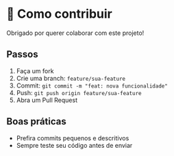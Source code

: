 # 🤝 Como contribuir

Obrigado por querer colaborar com este projeto!

## Passos

1. Faça um fork
2. Crie uma branch: `feature/sua-feature`
3. Commit: `git commit -m "feat: nova funcionalidade"`
4. Push: `git push origin feature/sua-feature`
5. Abra um Pull Request

## Boas práticas

- Prefira commits pequenos e descritivos
- Sempre teste seu código antes de enviar
